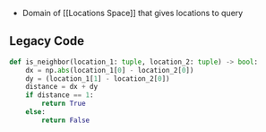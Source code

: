 - Domain of [[Locations Space]] that gives locations to query
## Legacy Code

```python
def is_neighbor(location_1: tuple, location_2: tuple) -> bool:
    dx = np.abs(location_1[0] - location_2[0])
    dy = (location_1[1] - location_2[0])
    distance = dx + dy
    if distance == 1:
        return True
    else:
        return False
```
